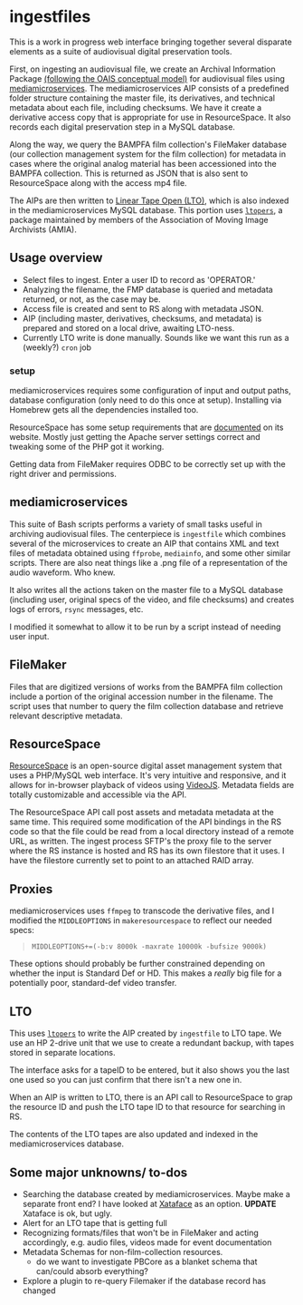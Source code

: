 # ingestfiles
This is a work in progress web interface bringing together several disparate elements as a suite of audiovisual digital preservation tools. 

First, on ingesting an audiovisual file, we create an Archival Information Package [\(following the OAIS conceptual model\)](https://en.wikipedia.org/wiki/Open_Archival_Information_System) for audiovisual files using [mediamicroservices](https://github.com/BAM-PFA/mm). The mediamicroservices AIP consists of a predefined folder structure containing the master file, its derivatives, and technical metadata about each file, including checksums. We have it create a derivative access copy that is appropriate for use in ResourceSpace. It also records each digital preservation step in a MySQL database. 

Along the way, we query the BAMPFA film collection's FileMaker database (our collection management system for the film collection) for metadata in cases where the original analog material has been accessioned into the BAMPFA collection. This is returned as JSON that is also sent to ResourceSpace along with the access mp4 file. 

The AIPs are then written to [Linear Tape Open (LTO)](https://en.wikipedia.org/wiki/Linear_Tape-Open), which is also indexed in the mediamicroservices MySQL database. This portion uses [`ltopers`](https://github.com/amiaopensource/ltopers), a package maintained by members of the Association of Moving Image Archivists (AMIA).

## Usage overview

* Select files to ingest. Enter a user ID to record as 'OPERATOR.' 
* Analyzing the filename, the FMP database is queried and metadata returned, or not, as the case may be.
* Access file is created and sent to RS along with metadata JSON. 
* AIP (including master, derivatives, checksums, and metadata) is prepared and stored on a local drive, awaiting LTO-ness. 
* Currently LTO write is done manually. Sounds like we want this run as a (weekly?)  `cron` job
### setup

mediamicroservices requires some configuration of input and output paths, database configuration (only need to do this once at setup). Installing via Homebrew gets all the dependencies installed too.

ResourceSpace has some setup requirements that are [documented](https://www.resourcespace.com/knowledge-base/systemadmin/install_macosx) on its website. Mostly just getting the Apache server settings correct and tweaking some of the PHP got it working.

Getting data from FileMaker requires ODBC to be correctly set up with the right driver and permissions.


## mediamicroservices

This suite of Bash scripts performs a variety of small tasks useful in archiving audiovisual files. The centerpiece is `ingestfile` which combines several of the microservices to create an AIP that contains XML and text files of metadata obtained using `ffprobe`, `mediainfo`, and some other similar scripts. There are also neat things like a .png file of a representation of the audio waveform. Who knew.

It also writes all the actions taken on the master file to a MySQL database (including user, original specs of the video, and file checksums) and creates logs of errors, `rsync` messages, etc.

I modified it somewhat to allow it to be run by a script instead of needing user input.


## FileMaker

Files that are digitized versions of works from the BAMPFA film collection include a portion of the original accession number in the filename. The script uses that number to query the film collection database and retrieve relevant descriptive metadata. 

## ResourceSpace

[ResourceSpace](https://www.resourcespace.com/) is an open-source digital asset management system that uses a PHP/MySQL web interface. It's very intuitive and responsive, and it allows for in-browser playback of videos using [VideoJS](http://videojs.com/). Metadata fields are totally customizable and accessible via the API.

The ResourceSpace API call post assets and metadata metadata at the same time. This required some modification of the API bindings in the RS code so that the file could be read from a local directory instead of a remote URL, as written. The ingest process SFTP's the proxy file to the server where the RS instance is hosted and RS has its own filestore that it uses. I have the filestore currently set to point to an attached RAID array.

## Proxies

mediamicroservices uses `ffmpeg` to transcode the derivative files, and I modified the `MIDDLEOPTIONS` in `makeresourcespace` to reflect our needed specs:

> `MIDDLEOPTIONS+=(-b:v 8000k -maxrate 10000k -bufsize 9000k)`

These options should probably be further constrained depending on whether the input is Standard Def or HD. This makes a *really* big file for a potentially poor, standard-def video transfer.

## LTO

This uses [`ltopers`](https://github.com/amiaopensource/ltopers) to write the AIP created by `ingestfile` to LTO tape. We use an HP 2-drive unit that we use to create a redundant backup, with tapes stored in separate locations.

The interface asks for a tapeID to be entered, but it also shows you the last one used so you can just confirm that there isn't a new one in.

When an AIP is written to LTO, there is an API call to ResourceSpace to grap the resource ID and push the LTO tape ID to that resource for searching in RS.

The contents of the LTO tapes are also updated and indexed in the mediamicroservices database.


## Some major unknowns/ to-dos

* Searching the database created by mediamicroservices. Maybe make a separate front end? I have looked at [Xataface](http://xataface.com/) as an option. **UPDATE** Xataface is ok, but ugly.
* Alert for an LTO tape that is getting full
* Recognizing formats/files that won't be in FileMaker and acting accordingly, e.g. audio files, videos made for event documentation
* Metadata Schemas for non-film-collection resources.
	* do we want to investigate PBCore as a blanket schema that can/could absorb everything?
* Explore a plugin to re-query Filemaker if the database record has changed
